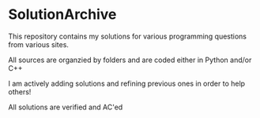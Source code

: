 # SolutionArchive
This repository contains my solutions for various programming questions from various sites.

All sources are organzied by folders and are coded either in Python and/or C++

I am actively adding solutions and refining previous ones in order to help others!

All solutions are verified and AC'ed
